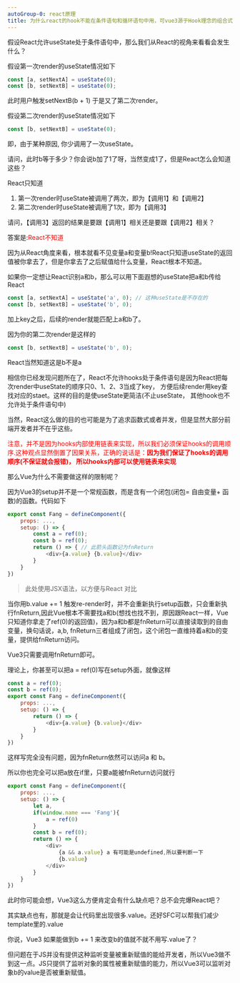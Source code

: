 ```yaml
---
autoGroup-0: react原理
title: 为什么react的hook不能在条件语句和循环语句中用，可vue3源于Hook理念的组合式Api可以
---
```


假设React允许useState处于条件语句中，那么我们从React的视角来看看会发生什么？

假设第一次render的useState情况如下
```js
const [a, setNextA] = useState(0);
const [b, setNextB] = useState(0);
```
此时用户触发setNextB(b + 1) 于是又了第二次render。

假设第二次render的useState情况如下
```js
const [b, setNextB] = useState(0);
```
即，由于某种原因, 你少调用了一次useState。

请问，此时b等于多少？你会说b加了1了呀，当然变成1了，但是React怎么会知道这些？

React只知道
1. 第一次render时useState被调用了两次，即为【调用1】和【调用2】
2. 第二次render时useState被调用了1次，即为【调用3】

请问，【调用3】返回的结果是要跟【调用1】相关还是要跟【调用2】相关？

答案是:<span style="color: red">React不知道</span>

因为从React角度来看，根本就看不见变量a和变量b!React只知道useState的返回值被你拿去了，但是你拿去了之后赋值给什么变量，React根本不知道。

如果你一定想让React识别a和b，那么可以用下面遐想的useState把a和b传给React
```js
const [a, setNextA] = useState('a', 0); // 这种useState是不存在的
const [b, setNextB] = useState('b', 0); 
```
加上key之后，后续的render就能匹配上a和b了。

因为你的第二次render是这样的
```js
const [b, setNextB] = useState('b', 0);
```
React当然知道这是b不是a

相信你已经发现问题所在了，React不允许hooks处于条件语句是因为React把每次render中useState的顺序只0、1、2、3当成了key， 方便后续render用key查找对应的staet。这样的目的是使useState更简洁(不止useState， 其他hook也不允许处于条件语句中)

当然，React这么做的目的也可能是为了追求函数式或者并发，但是显然大部分前端开发者并不在乎这些。

<span style="color: red">注意，并不是因为hooks内部使用链表来实现，所以我们必须保证hooks的调用顺序.这种观点显然倒置了因果关系，正确的说话是：**因为我们保证了hooks的调用顺序(不保证就会报错)， 所以hooks内部可以使用链表来实现**</span>

那么Vue为什么不需要做这样的限制呢？

因为Vue3的setup并不是一个常规函数，而是含有一个闭包(闭包= 自由变量+ 函数)的函数。代码如下
```js
export const Fang = defineComponent({
    props: ...,
    setup: () => {
        const a = ref(0);
        const b = ref(0);
        return () => { // 此箭头函数记为fnReturn
            <div>{a.value} {b.value}</div>
        }
    }
})
```
> 此处使用JSX语法，以方便与React 对比

当你用b.value += 1 触发re-render时，并不会重新执行setup函数，只会重新执行fnReturn,因此Vue根本不需要找a和b(想找也找不到，原因跟React一样，Vue只知道你拿走了ref(0)的返回值)，因为a和b都是fnReturn可以直接读取到的自由变量，换句话说，a,b, fnReturn三者组成了闭包，这个闭包一直维持着a和b的变量，提供给fnReturn访问。

Vue3只需要调用fnReturn即可。

理论上，你甚至可以把a = ref(0)写在setup外面，就像这样
```js
const a = ref(0);
const b = ref(0);
export const Fang = defineComponent({
    props: ...,
    setup: () => {
        return () => {
            <div>{a.value} {b.value}</div>
        }
    }
})
```
这样写完全没有问题，因为fnReturn依然可以访问a 和 b。

所以你也完全可以把a放在if里，只要a能被fnReturn访问就行
```js
export const Fang = defineComponent({
    props: ...,
    setup: () => {
        let a, 
        if(window.name === 'Fang'){
            a = ref(0)
        }
        const b = ref(0);
        return () => {
            <div>
                {a && a.value} a 有可能是undefined,所以要判断一下
                {b.value}
            </div>
        }
    }
})
```
此时你可能会想，Vue3这么方便肯定会有什么缺点吧？总不会完爆React吧？

其实缺点也有，那就是会让代码里出现很多.value。还好SFC可以帮我们减少template里的.value

你说，Vue3 如果能做到b += 1 来改变b的值就不就不用写.value了？

但问题在于JS并没有提供这种监听变量被重新赋值的能给开发者，所以Vue3做不到这一点。JS只提供了监听对象的属性被重新赋值的能力，所以Vue3可以监听对象b的value是否被重新赋值。